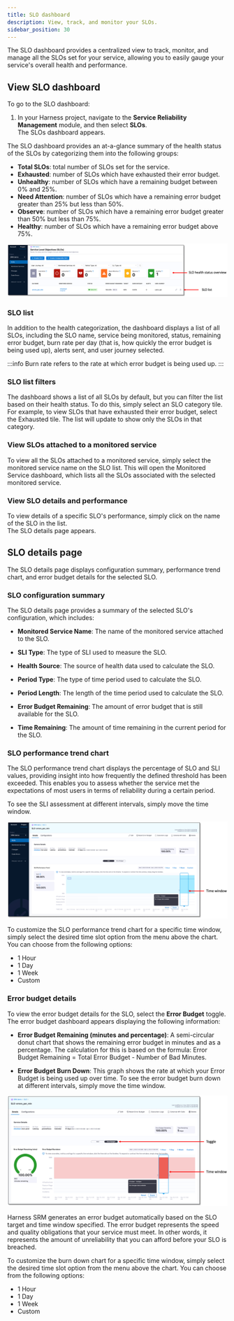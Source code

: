 ```yaml
---
title: SLO dashboard
description: View, track, and monitor your SLOs.
sidebar_position: 30
---
```


The SLO dashboard provides a centralized view to track, monitor, and manage all the SLOs set for your service, allowing you to easily gauge your service's overall health and performance.

## View SLO dashboard

To go to the SLO dashboard:

1. In your Harness project, navigate to the **Service Reliability Management** module, and then select **SLOs**.  
   The SLOs dashboard appears.

The SLO dashboard provides an at-a-glance summary of the health status of the SLOs by categorizing them into the following groups:  

- **Total SLOs**: total number of SLOs set for the service.
- **Exhausted**: number of SLOs which have exhausted their error budget.
- **Unhealthy**: number of SLOs which have a remaining budget between 0% and 25%.
- **Need Attention**: number of SLOs which have a remaining error budget greater than 25% but less than 50%.
- **Observe**: number of SLOs which have a remaining error budget greater than 50% but less than 75%.
- **Healthy**: number of SLOs which have a remaining error budget above 75%.

![SLO dashboard](./static/slo-dashboard.png)

### SLO list

In addition to the health categorization, the dashboard displays a list of all SLOs, including the SLO name, service being monitored, status, remaining error budget, burn rate per day (that is, how quickly the error budget is being used up), alerts sent, and user journey selected.


:::info
Burn rate refers to the rate at which error budget is being used up.
:::


### SLO list filters

The dashboard shows a list of all SLOs by default, but you can filter the list based on their health status. To do this, simply select an SLO category tile. For example, to view SLOs that have exhausted their error budget, select the Exhausted tile. The list will update to show only the SLOs in that category.


### View SLOs attached to a monitored service

To view all the SLOs attached to a monitored service, simply select the monitored service name on the SLO list. This will open the Monitored Service dashboard, which lists all the SLOs associated with the selected monitored service.

### View SLO details and performance

To view details of a specific SLO's performance, simply click on the name of the SLO in the list.  
The SLO details page appears.

## SLO details page

The SLO details page displays configuration summary, performance trend chart, and error budget details for the selected SLO.

### SLO configuration summary

The SLO details page provides a summary of the selected SLO's configuration, which includes:

- **Monitored Service Name**: The name of the monitored service attached to the SLO.

- **SLI Type**: The type of SLI used to measure the SLO.

- **Health Source**: The source of health data used to calculate the SLO.

- **Period Type**: The type of time period used to calculate the SLO.

- **Period Length**: The length of the time period used to calculate the SLO.

- **Error Budget Remaining**: The amount of error budget that is still available for the SLO.

- **Time Remaining**: The amount of time remaining in the current period for the SLO.


### SLO performance trend chart

The SLO performance trend chart displays the percentage of SLO and SLI values, providing insight into how frequently the defined threshold has been exceeded. This enables you to assess whether the service met the expectations of most users in terms of reliability during a certain period.

To see the SLI assessment at different intervals, simply move the time window.

![SlO performance trend chart](./static/slo-performance-trend-chart.png)

To customize the SLO performance trend chart for a specific time window, simply select the desired time slot option from the menu above the chart. You can choose from the following options:

- 1 Hour
- 1 Day
- 1 Week
- Custom


### Error budget details

To view the error budget details for the SLO, select the **Error Budget** toggle.  
The error budget dashboard appears displaying the following information:

- **Error Budget Remaining (minutes and percentage)**: A semi-circular donut chart that shows the remaining error budget in minutes and as a percentage. The calculation for this is based on the formula: Error Budget Remaining = Total Error Budget - Number of Bad Minutes.
  
- **Error Budget Burn Down**: This graph shows the rate at which your Error Budget is being used up over time. To see the error budget burn down at different intervals, simply move the time window.

![Error budget burn details](./static/error-budget-details.png)

Harness SRM generates an error budget automatically based on the SLO target and time window specified. The error budget represents the speed and quality obligations that your service must meet. In other words, it represents the amount of unreliability that you can afford before your SLO is breached.

To customize the burn down chart for a specific time window, simply select the desired time slot option from the menu above the chart. You can choose from the following options:

- 1 Hour
- 1 Day
- 1 Week
- Custom
